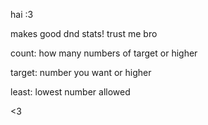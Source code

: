 hai :3

makes good dnd stats! trust me bro

count: how many numbers of target or higher

target: number you want or higher

least: lowest number allowed

<3
